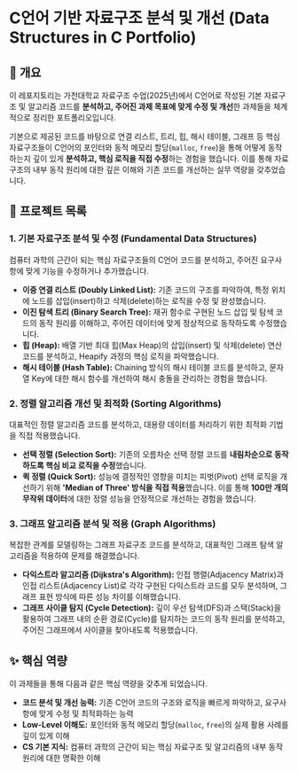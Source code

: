 # C언어 기반 자료구조 분석 및 개선 (Data Structures in C Portfolio)

## 📖 개요

이 레포지토리는 가천대학교 자료구조 수업(2025년)에서 C언어로 작성된 기본 자료구조 및 알고리즘 코드를 **분석하고, 주어진 과제 목표에 맞게 수정 및 개선**한 과제들을 체계적으로 정리한 포트폴리오입니다.

기본으로 제공된 코드를 바탕으로 연결 리스트, 트리, 힙, 해시 테이블, 그래프 등 핵심 자료구조들이 C언어의 포인터와 동적 메모리 할당(`malloc`, `free`)을 통해 어떻게 동작하는지 깊이 있게 **분석하고, 핵심 로직을 직접 수정**하는 경험을 했습니다. 이를 통해 자료구조의 내부 동작 원리에 대한 깊은 이해와 기존 코드를 개선하는 실무 역량을 갖추었습니다.

## 📂 프로젝트 목록

### 1. 기본 자료구조 분석 및 수정 (Fundamental Data Structures)

컴퓨터 과학의 근간이 되는 핵심 자료구조들의 C언어 코드를 분석하고, 주어진 요구사항에 맞게 기능을 수정하거나 추가했습니다.

-   **이중 연결 리스트 (Doubly Linked List):** 기존 코드의 구조를 파악하여, 특정 위치에 노드를 삽입(insert)하고 삭제(delete)하는 로직을 수정 및 완성했습니다.
-   **이진 탐색 트리 (Binary Search Tree):** 재귀 함수로 구현된 노드 삽입 및 탐색 코드의 동작 원리를 이해하고, 주어진 데이터에 맞게 정상적으로 동작하도록 수정했습니다.
-   **힙 (Heap):** 배열 기반 최대 힙(Max Heap)의 삽입(insert) 및 삭제(delete) 연산 코드를 분석하고, Heapify 과정의 핵심 로직을 파악했습니다.
-   **해시 테이블 (Hash Table):** Chaining 방식의 해시 테이블 코드를 분석하고, 문자열 Key에 대한 해시 함수를 개선하여 해시 충돌을 관리하는 경험을 했습니다.

### 2. 정렬 알고리즘 개선 및 최적화 (Sorting Algorithms)

대표적인 정렬 알고리즘 코드를 분석하고, 대용량 데이터를 처리하기 위한 최적화 기법을 직접 적용했습니다.

-   **선택 정렬 (Selection Sort):** 기존의 오름차순 선택 정렬 코드를 **내림차순으로 동작하도록 핵심 비교 로직을 수정**했습니다.
-   **퀵 정렬 (Quick Sort):** 성능에 결정적인 영향을 미치는 피벗(Pivot) 선택 로직을 개선하기 위해 **'Median of Three' 방식을 직접 적용**했습니다. 이를 통해 **100만 개의 무작위 데이터**에 대한 정렬 성능을 안정적으로 개선하는 경험을 했습니다.

### 3. 그래프 알고리즘 분석 및 적용 (Graph Algorithms)

복잡한 관계를 모델링하는 그래프 자료구조 코드를 분석하고, 대표적인 그래프 탐색 알고리즘을 적용하여 문제를 해결했습니다.

-   **다익스트라 알고리즘 (Dijkstra's Algorithm):** 인접 행렬(Adjacency Matrix)과 인접 리스트(Adjacency List)로 각각 구현된 다익스트라 코드를 모두 분석하며, 그래프 표현 방식에 따른 성능 차이를 이해했습니다.
-   **그래프 사이클 탐지 (Cycle Detection):** 깊이 우선 탐색(DFS)과 스택(Stack)을 활용하여 그래프 내의 순환 경로(Cycle)를 탐지하는 코드의 동작 원리를 분석하고, 주어진 그래프에서 사이클을 찾아내도록 적용했습니다.

## ✨ 핵심 역량

이 과제들을 통해 다음과 같은 핵심 역량을 갖추게 되었습니다.

-   **코드 분석 및 개선 능력:** 기존 C언어 코드의 구조와 로직을 빠르게 파악하고, 요구사항에 맞게 수정 및 최적화하는 능력
-   **Low-Level 이해도:** 포인터와 동적 메모리 할당(`malloc`, `free`)의 실제 활용 사례를 깊이 있게 이해
-   **CS 기본 지식:** 컴퓨터 과학의 근간이 되는 핵심 자료구조 및 알고리즘의 내부 동작 원리에 대한 명확한 이해
